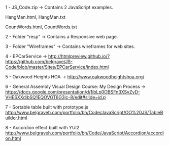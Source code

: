 1 - JS_Code.zip -> Contains 2 JavaScript examples.

HangMan.html, HangMan.txt

CountWords.html, CountWords.txt

2 - Folder "resp" -> Contains a Responsive web page.

3 - Folder "Wireframes" -> Contains wireframes for web sites.

4 - EPCarService -> http://htmlpreview.github.io/?https://github.com/belgrave/JS-Code/blob/master/Sites/EPCarService/index.html

5 - Oakwood Heights HOA -> http://www.oakwoodheightshoa.org/

6 - General Assembly Visual Design Course: My Design Process -> https://docs.google.com/presentation/d/1ibLp0OBSFn3XSvZyD-VHESXXdibSQ1EQOVGT6G3jc-8/edit#slide=id.p

7 - Sortable table built with prototype.js
http://www.belgraveh.com/portfolio/bh/Code/JavaScript/OO%20JS/TableBuilder.html

8 - Accordion effect built with YUI2
http://www.belgraveh.com/portfolio/bh/Code/JavaScript/Accordion/accordion.html


